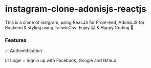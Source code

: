 # instagram-clone-adonisjs-reactjs
This is a clone of instgram, using ReacJS for Front-end, AdonisJS for Backend & styling using TailwinCss.
Enjoy 😊 & Happy Coding 💛

### Features 
✅ Authentification

☑ Login + Signin up with Facebook, Google and Github
